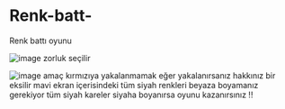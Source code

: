 # Renk-batt-
Renk battı oyunu

![image](https://github.com/user-attachments/assets/6dd79b37-0c09-4df7-a7f8-a1e0386bd179)
zorluk seçilir 

![image](https://github.com/user-attachments/assets/7610497a-bf95-417f-bc1e-2e071cfdd6e7)
amaç kırmızıya yakalanmamak eğer yakalanırsanız hakkınız bir eksilir 
mavi ekran içerisindeki tüm siyah renkleri beyaza boyamanız gerekiyor
tüm siyah kareler siyaha boyanırsa oyunu kazanırsınız !!
